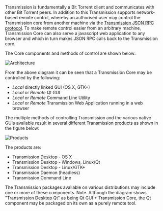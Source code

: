 Transmission is fundamentally a Bit Torrent client and communicates with other Bit Torrent peers.
In addition to this Transmission supports network-based remote control, whereby an authorised user may control the Transmission core from another machine via the [Transmission JSON RPC protocol](rpc-spec.md).
To make remote control easier from an arbitrary machine, Transmission Core can also serve a javascript web application to any browser and which in turn makes JSON RPC calls back to the Transmission core.

The Core components and methods of control are shown below:

![Architecture](https://transmission.github.io/wiki-images/Transmission_Architecture.gif)

From the above diagram it can be seen that a Transmission Core may be controlled by the following:
 * _Local_ directly linked GUI (OS X, GTK+)
 * _Local_ or _Remote_ Qt GUI
 * _Local_ or _Remote_ Command Line Utility
 * _Local_ or _Remote_ Transmission Web Application running in a web browser

The multiple methods of controlling Transmission and the various native GUIs available result in several different Transmission products as shown in the figure below:

![Products](https://transmission.github.io/wiki-images/Transmission_Products.gif)

The products are:
 * Transmission Desktop - OS X
 * Transmission Desktop - Windows, Linux/Qt
 * Transmission Desktop - Linux/GTK+
 * Transmission Daemon (headless)
 * Transmission Command Line

The Transmission packages available on various distributions may include one or more of these components.
Note. Although the diagram shows "Transmission Desktop Qt" as being Qt GUI + Transmission Core, the Qt component may be packaged on its own as a purely remote tool.
